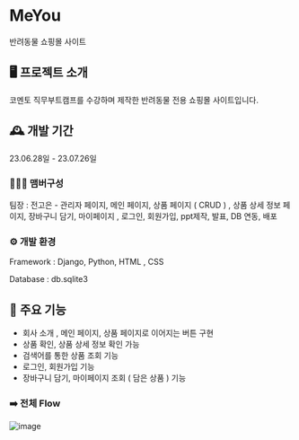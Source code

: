 # MeYou
반려동물 쇼핑몰 사이트

## 🖥️ 프로젝트 소개
코멘토 직무부트캠프를 수강하며 제작한 반려동물 전용 쇼핑몰 사이트입니다. 

## 🕰️ 개발 기간
23.06.28일 - 23.07.26일

### 🧑‍🤝‍🧑 맴버구성
팀장 : 전고은 - 관리자 페이지, 메인 페이지, 상품 페이지 ( CRUD ) , 상품 상세 정보 페이지, 장바구니 담기, 마이페이지 , 로그인, 회원가입, ppt제작, 발표, DB 연동, 배포 

### ⚙️ 개발 환경
Framework : Django, Python, HTML , CSS


Database : db.sqlite3


## 📌 주요 기능
- 회사 소개 , 메인 페이지, 상품 페이지로 이어지는 버튼 구현
- 상품 확인, 상품 상세 정보 확인 가능
- 검색어를 통한 상품 조회 기능
- 로그인, 회원가입 기능
- 장바구니 담기, 마이페이지 조회 ( 담은 상품 ) 기능

### ➡️ 전체 Flow
![image](https://github.com/user-attachments/assets/b9b07df2-bac5-4f17-a2f6-708e1a7e251d)
